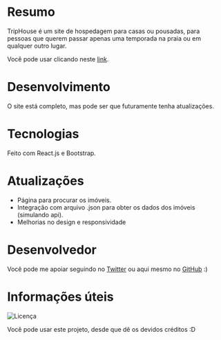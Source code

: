 # Resumo
TripHouse é um site de hospedagem para casas ou pousadas, para pessoas que querem passar apenas uma temporada na praia ou em qualquer outro lugar.

Você pode usar clicando neste [link](https://otavio-triphouse.netlify.app).

# Desenvolvimento
O site está completo, mas pode ser que futuramente tenha atualizações.

# Tecnologias
Feito com React.js e Bootstrap.

# Atualizações
- Página para procurar os imóveis.
- Integração com arquivo .json para obter os dados dos imóveis (simulando api).
- Melhorias no design e responsividade

# Desenvolvedor
Você pode me apoiar seguindo no [Twitter](https://twitter.com/_otaviozin) ou aqui mesmo no [GitHub](https://github.com/otaviozin) :)

# Informações úteis
![Licença](https://img.shields.io/github/license/otaviozin/TripHouse-reactjs?style=flat-square)

Você pode usar este projeto, desde que dê os devidos créditos :D
